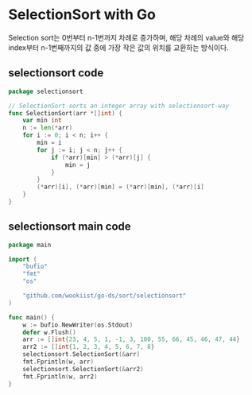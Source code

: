 # SelectionSort with Go

Selection sort는 0번부터 n-1번까지 차례로 증가하며, 해당 차례의 value와 해당 index부터 n-1번째까지의 값 중에 가장 작은 값의 위치를 교환하는 방식이다.

## selectionsort code
```go
package selectionsort

// SelectionSort sorts an integer array with selectionsort-way
func SelectionSort(arr *[]int) {
	var min int
	n := len(*arr)
	for i := 0; i < n; i++ {
		min = i
		for j := i; j < n; j++ {
			if (*arr)[min] > (*arr)[j] {
				min = j
			}
		}
		(*arr)[i], (*arr)[min] = (*arr)[min], (*arr)[i]
	}
}
```

## selectionsort main code
```go
package main

import (
	"bufio"
	"fmt"
	"os"

	"github.com/wookiist/go-ds/sort/selectionsort"
)

func main() {
	w := bufio.NewWriter(os.Stdout)
	defer w.Flush()
	arr := []int{23, 4, 5, 1, -1, 3, 100, 55, 66, 45, 46, 47, 44}
	arr2 := []int{1, 2, 3, 4, 5, 6, 7, 8}
	selectionsort.SelectionSort(&arr)
	fmt.Fprintln(w, arr)
	selectionsort.SelectionSort(&arr2)
	fmt.Fprintln(w, arr2)
}
```